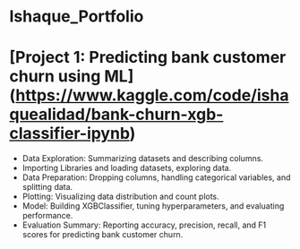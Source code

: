 # Ishaque_Portfolio
# [Project 1: Predicting bank customer churn using ML] (https://www.kaggle.com/code/ishaquealidad/bank-churn-xgb-classifier-ipynb)
* Data Exploration: Summarizing datasets and describing columns.
* Importing Libraries and loading datasets, exploring data.
* Data Preparation: Dropping columns, handling categorical variables, and splitting data.
* Plotting: Visualizing data distribution and count plots.
* Model: Building XGBClassifier, tuning hyperparameters, and evaluating performance.
* Evaluation Summary: Reporting accuracy, precision, recall, and F1 scores for predicting bank customer churn.
